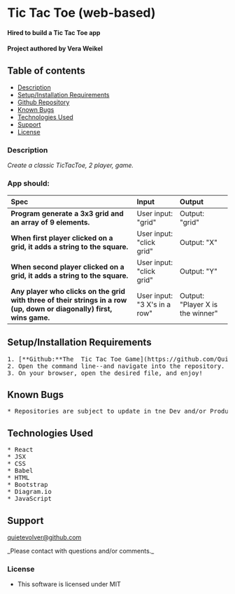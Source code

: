 # Tic Tac Toe (web-based)

#### Hired to build a Tic Tac Toe app

#### Project authored by Vera Weikel

## Table of contents

- [Description](#description)
- [Setup/Installation Requirements](#setup-installation-requirements)
- [Github Repository](#github-repository)
- [Known Bugs](#known-bugs)
- [Technologies Used](#technologies-used)
- [Support](#support)
- [License](#license)

### Description

_Create a classic TicTacToe, 2 player, game._

### App should:

| Spec                                                                                                                  | Input                        | Output                           |
| :-------------------------------------------------------------------------------------------------------------------- | :--------------------------- | :------------------------------- |
| **Program generate a 3x3 grid and an array of 9 elements.**                                                           | User input: "grid"           | Output: "grid"                   |
| **When first player clicked on a grid, it adds a string to the square.**                                              | User input: "click grid"     | Output: "X"                      |
| **When second player clicked on a grid, it adds a string to the square.**                                             | User input: "click grid"     | Output: "Y"                      |
| **Any player who clicks on the grid with three of their strings in a row (up, down or diagonally) first, wins game.** | User input: "3 X's in a row" | Output: "Player X is the winner" |

## Setup/Installation Requirements

<pre>
1. [**Github:**The  Tic Tac Toe Game](https://github.com/QuietEvolver/tic-tac-toe-jsx.git)
2. Open the command line--and navigate into the repository.
3. On your browser, open the desired file, and enjoy!
</pre>

## Known Bugs

<pre>
* Repositories are subject to update in tne Dev and/or Production process.
</pre>

## Technologies Used

<pre>
* React
* JSX
* CSS
* Babel
* HTML
* Bootstrap
* Diagram.io
* JavaScript</pre>

## Support

quietevolver@github.com

</pre>
_Please contact with questions and/or comments._

### License

- This software is licensed under MIT
